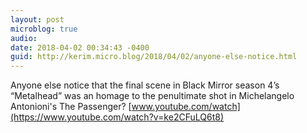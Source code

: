 ```yaml
---
layout: post
microblog: true
audio: 
date: 2018-04-02 00:34:43 -0400
guid: http://kerim.micro.blog/2018/04/02/anyone-else-notice.html
---
```

Anyone else notice that the final scene in Black Mirror season 4’s “Metalhead” was an homage to the penultimate shot in Michelangelo Antonioni's The Passenger? [www.youtube.com/watch](https://www.youtube.com/watch?v=ke2CFuLQ6t8)
